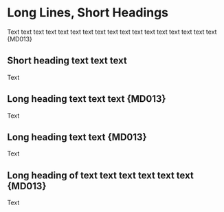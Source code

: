 # Long Lines, Short Headings

Text text text text text text text text text text text text text text text text text {MD013}

## Short heading text text text

Text

## Long heading text text text {MD013}

Text

## Long heading text text {MD013} ##

Text

Long heading of text text text text text text {MD013}
-----------------------------------------------------

Text

<!-- markdownlint-configure-file {
  "MD003": false,
  "MD013": {
    "heading_line_length": 30
  }
} -->
